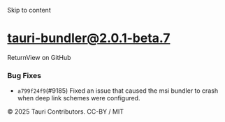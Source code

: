 Skip to content
# tauri-bundler@2.0.1-beta.7
ReturnView on GitHub
### Bug Fixes
  * `a799f24f9`(#9185) Fixed an issue that caused the msi bundler to crash when deep link schemes were configured.


© 2025 Tauri Contributors. CC-BY / MIT
